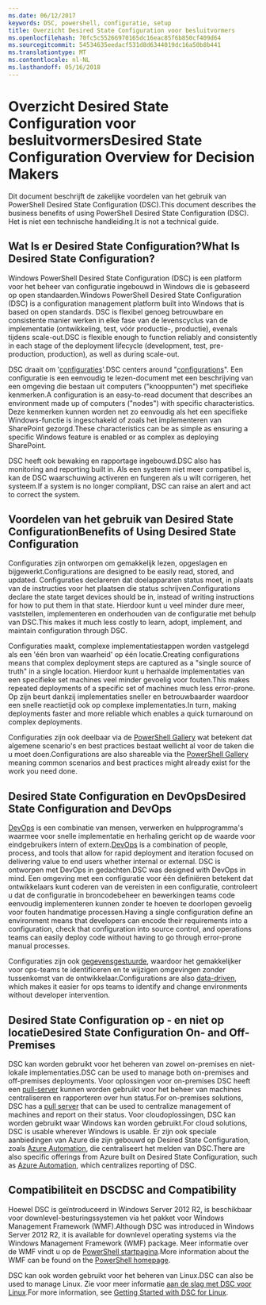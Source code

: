 ```yaml
---
ms.date: 06/12/2017
keywords: DSC, powershell, configuratie, setup
title: Overzicht Desired State Configuration voor besluitvormers
ms.openlocfilehash: 70fc5c55266970165dc16eac85f6b850cf409d64
ms.sourcegitcommit: 54534635eedacf531d8d6344019dc16a50b8b441
ms.translationtype: MT
ms.contentlocale: nl-NL
ms.lasthandoff: 05/16/2018
---
```

# <a name="desired-state-configuration-overview-for-decision-makers"></a><span data-ttu-id="cb2ff-103">Overzicht Desired State Configuration voor besluitvormers</span><span class="sxs-lookup"><span data-stu-id="cb2ff-103">Desired State Configuration Overview for Decision Makers</span></span>

<span data-ttu-id="cb2ff-104">Dit document beschrijft de zakelijke voordelen van het gebruik van PowerShell Desired State Configuration (DSC).</span><span class="sxs-lookup"><span data-stu-id="cb2ff-104">This document describes the business benefits of using PowerShell Desired State Configuration (DSC).</span></span> <span data-ttu-id="cb2ff-105">Het is niet een technische handleiding.</span><span class="sxs-lookup"><span data-stu-id="cb2ff-105">It is not a technical guide.</span></span>

## <a name="what-is-desired-state-configuration"></a><span data-ttu-id="cb2ff-106">Wat Is er Desired State Configuration?</span><span class="sxs-lookup"><span data-stu-id="cb2ff-106">What Is Desired State Configuration?</span></span>

<span data-ttu-id="cb2ff-107">Windows PowerShell Desired State Configuration (DSC) is een platform voor het beheer van configuratie ingebouwd in Windows die is gebaseerd op open standaarden.</span><span class="sxs-lookup"><span data-stu-id="cb2ff-107">Windows PowerShell Desired State Configuration (DSC) is a configuration management platform built into Windows that is based on open standards.</span></span> <span data-ttu-id="cb2ff-108">DSC is flexibel genoeg betrouwbare en consistente manier werken in elke fase van de levenscyclus van de implementatie (ontwikkeling, test, vóór productie-, productie), evenals tijdens scale-out.</span><span class="sxs-lookup"><span data-stu-id="cb2ff-108">DSC is flexible enough to function reliably and consistently in each stage of the deployment lifecycle (development, test, pre-production, production), as well as during scale-out.</span></span>

<span data-ttu-id="cb2ff-109">DSC draait om '[configuraties](https://msdn.microsoft.com/powershell/dsc/configurations)'.</span><span class="sxs-lookup"><span data-stu-id="cb2ff-109">DSC centers around "[configurations](https://msdn.microsoft.com/powershell/dsc/configurations)".</span></span>
<span data-ttu-id="cb2ff-110">Een configuratie is een eenvoudig te lezen-document met een beschrijving van een omgeving die bestaan uit computers ("knooppunten") met specifieke kenmerken.</span><span class="sxs-lookup"><span data-stu-id="cb2ff-110">A configuration is an easy-to-read document that describes an environment made up of computers ("nodes") with specific characteristics.</span></span>
<span data-ttu-id="cb2ff-111">Deze kenmerken kunnen worden net zo eenvoudig als het een specifieke Windows-functie is ingeschakeld of zoals het implementeren van SharePoint gezorgd.</span><span class="sxs-lookup"><span data-stu-id="cb2ff-111">These characteristics can be as simple as ensuring a specific Windows feature is enabled or as complex as deploying SharePoint.</span></span>

<span data-ttu-id="cb2ff-112">DSC heeft ook bewaking en rapportage ingebouwd.</span><span class="sxs-lookup"><span data-stu-id="cb2ff-112">DSC also has monitoring and reporting built in.</span></span>
<span data-ttu-id="cb2ff-113">Als een systeem niet meer compatibel is, kan de DSC waarschuwing activeren en fungeren als u wilt corrigeren, het systeem.</span><span class="sxs-lookup"><span data-stu-id="cb2ff-113">If a system is no longer compliant, DSC can raise an alert and act to correct the system.</span></span>

## <a name="benefits-of-using-desired-state-configuration"></a><span data-ttu-id="cb2ff-114">Voordelen van het gebruik van Desired State Configuration</span><span class="sxs-lookup"><span data-stu-id="cb2ff-114">Benefits of Using Desired State Configuration</span></span>

<span data-ttu-id="cb2ff-115">Configuraties zijn ontworpen om gemakkelijk lezen, opgeslagen en bijgewerkt.</span><span class="sxs-lookup"><span data-stu-id="cb2ff-115">Configurations are designed to be easily read, stored, and updated.</span></span>
<span data-ttu-id="cb2ff-116">Configuraties declareren dat doelapparaten status moet, in plaats van de instructies voor het plaatsen die status schrijven.</span><span class="sxs-lookup"><span data-stu-id="cb2ff-116">Configurations declare the state target devices should be in, instead of writing instructions for how to put them in that state.</span></span>
<span data-ttu-id="cb2ff-117">Hierdoor kunt u veel minder dure meer, vaststellen, implementeren en onderhouden van de configuratie met behulp van DSC.</span><span class="sxs-lookup"><span data-stu-id="cb2ff-117">This makes it much less costly to learn, adopt, implement, and maintain configuration through DSC.</span></span>

<span data-ttu-id="cb2ff-118">Configuraties maakt, complexe implementatiestappen worden vastgelegd als een 'één bron van waarheid' op één locatie.</span><span class="sxs-lookup"><span data-stu-id="cb2ff-118">Creating configurations means that complex deployment steps are captured as a "single source of truth" in a single location.</span></span>
<span data-ttu-id="cb2ff-119">Hierdoor kunt u herhaalde implementaties van een specifieke set machines veel minder gevoelig voor fouten.</span><span class="sxs-lookup"><span data-stu-id="cb2ff-119">This makes repeated deployments of a specific set of machines much less error-prone.</span></span>
<span data-ttu-id="cb2ff-120">Op zijn beurt dankzij implementaties sneller en betrouwbaarder waardoor een snelle reactietijd ook op complexe implementaties.</span><span class="sxs-lookup"><span data-stu-id="cb2ff-120">In turn, making deployments faster and more reliable which enables a quick turnaround on complex deployments.</span></span>

<span data-ttu-id="cb2ff-121">Configuraties zijn ook deelbaar via de [PowerShell Gallery](https://powershellgallery.com) wat betekent dat algemene scenario's en best practices bestaat wellicht al voor de taken die u moet doen.</span><span class="sxs-lookup"><span data-stu-id="cb2ff-121">Configurations are also shareable via the [PowerShell Gallery](https://powershellgallery.com) meaning common scenarios and best practices might already exist for the work you need done.</span></span>


## <a name="desired-state-configuration-and-devops"></a><span data-ttu-id="cb2ff-122">Desired State Configuration en DevOps</span><span class="sxs-lookup"><span data-stu-id="cb2ff-122">Desired State Configuration and DevOps</span></span>

<span data-ttu-id="cb2ff-123">[DevOps](http://blogs.technet.com/b/ashleymcglone/archive/2015/11/20/devops-for-n00bs-ie-windows-people.aspx) is een combinatie van mensen, verwerken en hulpprogramma's waarmee voor snelle implementatie en herhaling gericht op de waarde voor eindgebruikers intern of extern.</span><span class="sxs-lookup"><span data-stu-id="cb2ff-123">[DevOps](http://blogs.technet.com/b/ashleymcglone/archive/2015/11/20/devops-for-n00bs-ie-windows-people.aspx) is a combination of people, process, and tools that allow for rapid deployment and iteration focused on delivering value to end users whether internal or external.</span></span>
<span data-ttu-id="cb2ff-124">DSC is ontworpen met DevOps in gedachten.</span><span class="sxs-lookup"><span data-stu-id="cb2ff-124">DSC was designed with DevOps in mind.</span></span>
<span data-ttu-id="cb2ff-125">Een omgeving met een configuratie voor één definiëren betekent dat ontwikkelaars kunt coderen van de vereisten in een configuratie, controleert u dat de configuratie in broncodebeheer en bewerkingen teams code eenvoudig implementeren kunnen zonder te hoeven te doorlopen gevoelig voor fouten handmatige processen.</span><span class="sxs-lookup"><span data-stu-id="cb2ff-125">Having a single configuration define an environment means that developers can encode their requirements into a configuration, check that configuration into source control, and operations teams can easily deploy code without having to go through error-prone manual processes.</span></span>

<span data-ttu-id="cb2ff-126">Configuraties zijn ook [gegevensgestuurde](https://msdn.microsoft.com/powershell/dsc/configdata), waardoor het gemakkelijker voor ops-teams te identificeren en te wijzigen omgevingen zonder tussenkomst van de ontwikkelaar.</span><span class="sxs-lookup"><span data-stu-id="cb2ff-126">Configurations are also [data-driven](https://msdn.microsoft.com/powershell/dsc/configdata), which makes it easier for ops teams to identify and change environments without developer intervention.</span></span>

## <a name="desired-state-configuration-on--and-off-premises"></a><span data-ttu-id="cb2ff-127">Desired State Configuration op - en niet op locatie</span><span class="sxs-lookup"><span data-stu-id="cb2ff-127">Desired State Configuration On- and Off-Premises</span></span>

<span data-ttu-id="cb2ff-128">DSC kan worden gebruikt voor het beheren van zowel on-premises en niet-lokale implementaties.</span><span class="sxs-lookup"><span data-stu-id="cb2ff-128">DSC can be used to manage both on-premises and off-premises deployments.</span></span>
<span data-ttu-id="cb2ff-129">Voor oplossingen voor on-premises DSC heeft een [pull-server](https://msdn.microsoft.com/powershell/dsc/pullserver) kunnen worden gebruikt voor het beheer van machines centraliseren en rapporteren over hun status.</span><span class="sxs-lookup"><span data-stu-id="cb2ff-129">For on-premises solutions, DSC has a [pull server](https://msdn.microsoft.com/powershell/dsc/pullserver) that can be used to centralize management of machines and report on their status.</span></span>
<span data-ttu-id="cb2ff-130">Voor cloudoplossingen, DSC kan worden gebruikt waar Windows kan worden gebruikt.</span><span class="sxs-lookup"><span data-stu-id="cb2ff-130">For cloud solutions, DSC is usable wherever Windows is usable.</span></span>
<span data-ttu-id="cb2ff-131">Er zijn ook speciale aanbiedingen van Azure die zijn gebouwd op Desired State Configuration, zoals [Azure Automation](https://azure.microsoft.com/en-us/documentation/services/automation/), die centraliseert het melden van DSC.</span><span class="sxs-lookup"><span data-stu-id="cb2ff-131">There are also specific offerings from Azure built on Desired State Configuration, such as [Azure Automation](https://azure.microsoft.com/en-us/documentation/services/automation/), which centralizes reporting of DSC.</span></span>

## <a name="dsc-and-compatibility"></a><span data-ttu-id="cb2ff-132">Compatibiliteit en DSC</span><span class="sxs-lookup"><span data-stu-id="cb2ff-132">DSC and Compatibility</span></span>

<span data-ttu-id="cb2ff-133">Hoewel DSC is geïntroduceerd in Windows Server 2012 R2, is beschikbaar voor downlevel-besturingssystemen via het pakket voor Windows Management Framework (WMF).</span><span class="sxs-lookup"><span data-stu-id="cb2ff-133">Although DSC was introduced in Windows Server 2012 R2, it is available for downlevel operating systems via the Windows Management Framework (WMF) package.</span></span>
<span data-ttu-id="cb2ff-134">Meer informatie over de WMF vindt u op de [PowerShell startpagina](https://msdn.microsoft.com/en-us/powershell/).</span><span class="sxs-lookup"><span data-stu-id="cb2ff-134">More information about the WMF can be found on the [PowerShell homepage](https://msdn.microsoft.com/en-us/powershell/).</span></span>

<span data-ttu-id="cb2ff-135">DSC kan ook worden gebruikt voor het beheren van Linux.</span><span class="sxs-lookup"><span data-stu-id="cb2ff-135">DSC can also be used to manage Linux.</span></span> <span data-ttu-id="cb2ff-136">Zie voor meer informatie [aan de slag met DSC voor Linux](https://msdn.microsoft.com/en-us/powershell/dsc/lnxgettingstarted).</span><span class="sxs-lookup"><span data-stu-id="cb2ff-136">For more information, see [Getting Started with DSC for Linux](https://msdn.microsoft.com/en-us/powershell/dsc/lnxgettingstarted).</span></span>